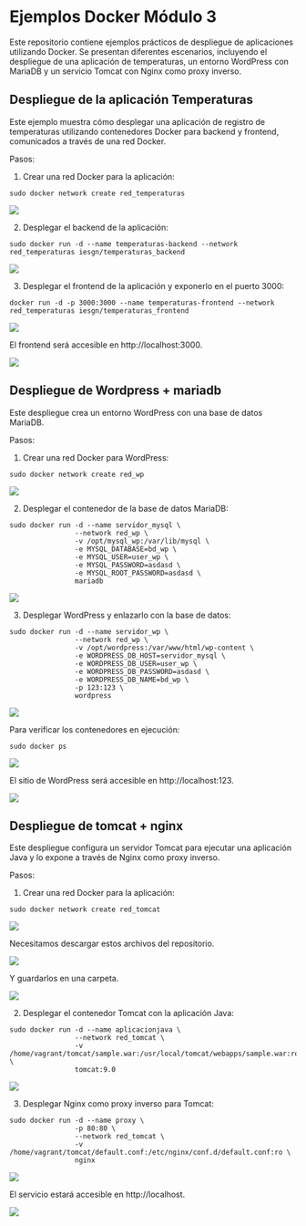 # Ejemplos Docker Módulo 3

Este repositorio contiene ejemplos prácticos de despliegue de aplicaciones utilizando Docker. Se presentan diferentes escenarios, incluyendo el despliegue de una aplicación de temperaturas, un entorno WordPress con MariaDB y un servicio Tomcat con Nginx como proxy inverso.

## Despliegue de la aplicación Temperaturas

Este ejemplo muestra cómo desplegar una aplicación de registro de temperaturas utilizando contenedores Docker para backend y frontend, comunicados a través de una red Docker.

Pasos:

1. Crear una red Docker para la aplicación:

```
sudo docker network create red_temperaturas
```

![](/Tema3/im3/Screenshot_1.png)

2. Desplegar el backend de la aplicación:

```
sudo docker run -d --name temperaturas-backend --network red_temperaturas iesgn/temperaturas_backend
```

![](/Tema3/im3/Screenshot_2.png)

3. Desplegar el frontend de la aplicación y exponerlo en el puerto 3000:

```
docker run -d -p 3000:3000 --name temperaturas-frontend --network red_temperaturas iesgn/temperaturas_frontend
```

![](/Tema3/im3/Screenshot_3.png)

El frontend será accesible en http://localhost:3000.

![](/Tema3/im3/Screenshot_4.png)

## Despliegue de Wordpress + mariadb

Este despliegue crea un entorno WordPress con una base de datos MariaDB.

Pasos:

1. Crear una red Docker para WordPress:

```
sudo docker network create red_wp
```

![](/Tema3/im3/Screenshot_5.png)

2. Desplegar el contenedor de la base de datos MariaDB:

```
sudo docker run -d --name servidor_mysql \
                --network red_wp \
                -v /opt/mysql_wp:/var/lib/mysql \
                -e MYSQL_DATABASE=bd_wp \
                -e MYSQL_USER=user_wp \
                -e MYSQL_PASSWORD=asdasd \
                -e MYSQL_ROOT_PASSWORD=asdasd \
                mariadb
```

![](/Tema3/im3/Screenshot_6.png)

3. Desplegar WordPress y enlazarlo con la base de datos:

```
sudo docker run -d --name servidor_wp \
                --network red_wp \
                -v /opt/wordpress:/var/www/html/wp-content \
                -e WORDPRESS_DB_HOST=servidor_mysql \
                -e WORDPRESS_DB_USER=user_wp \
                -e WORDPRESS_DB_PASSWORD=asdasd \
                -e WORDPRESS_DB_NAME=bd_wp \
                -p 123:123 \
                wordpress
```

![](/Tema3/im3/Screenshot_7.png)

Para verificar los contenedores en ejecución:

```
sudo docker ps
```

![](/Tema3/im3/Screenshot_8.png)

El sitio de WordPress será accesible en http://localhost:123.

![](/Tema3/im3/Screenshot_9.png)

## Despliegue de tomcat + nginx

Este despliegue configura un servidor Tomcat para ejecutar una aplicación Java y lo expone a través de Nginx como proxy inverso.

Pasos:

1. Crear una red Docker para la aplicación:

```
sudo docker network create red_tomcat
```

![](/Tema3/im3/Screenshot_10.png)

Necesitamos descargar estos archivos del repositorio.

![](/Tema3/im3/Screenshot_11.png)

Y guardarlos en una carpeta.

![](/Tema3/im3/Screenshot_12.png)

2. Desplegar el contenedor Tomcat con la aplicación Java:

```
sudo docker run -d --name aplicacionjava \
                --network red_tomcat \
                -v /home/vagrant/tomcat/sample.war:/usr/local/tomcat/webapps/sample.war:ro \
                tomcat:9.0
```

![](/Tema3/im3/Screenshot_13.png)

3. Desplegar Nginx como proxy inverso para Tomcat:

```
sudo docker run -d --name proxy \
                -p 80:80 \
                --network red_tomcat \
                -v /home/vagrant/tomcat/default.conf:/etc/nginx/conf.d/default.conf:ro \
                nginx
```

![](/Tema3/im3/Screenshot_14.png)

El servicio estará accesible en http://localhost.

![](/Tema3/im3/Screenshot_15.png)

